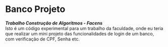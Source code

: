 # Banco Projeto
<i><b>Trabalho Construção de Algoritmos - Facens</b></i>
<br>Isto é um código experimental para um trabalho da faculdade, onde eu teria que realizar um mini projeto das funcionalidades de login de um banco, com verificação de CPF, Senha etc.</br>
